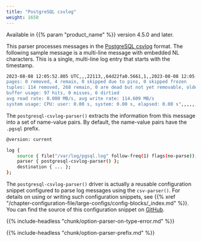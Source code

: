 ```yaml
---
title: "PostgreSQL csvlog"
weight: 1650
---
```

<!-- This file is under the copyright of Axoflow, and licensed under Apache License 2.0, except for using the Axoflow and AxoSyslog trademarks. -->

Available in {{% param "product_name" %}} version 4.5.0 and later.

This parser processes messages in the [PostgreSQL csvlog](https://www.postgresql.org/docs/current/runtime-config-logging.html#RUNTIME-CONFIG-LOGGING-CSVLOG) format.
The following sample message is a multi-line message with embedded NL characters. This is a single, multi-line log entry that starts with the timestamp.

```sh
2023-08-08 12:05:52.805 UTC,,,22113,,64d22fa0.5661,1,,2023-08-08 12:05:52 UTC,23/74060,0,LOG,00000,"automatic vacuum of table ""tablename"": index scans: 0
pages: 0 removed, 4 remain, 0 skipped due to pins, 0 skipped frozen
tuples: 114 removed, 268 remain, 0 are dead but not yet removable, oldest xmin: 149738000
buffer usage: 97 hits, 0 misses, 6 dirtied
avg read rate: 0.000 MB/s, avg write rate: 114.609 MB/s
system usage: CPU: user: 0.00 s, system: 0.00 s, elapsed: 0.00 s",,,,,,,,,""
```

The `postgresql-csvlog-parser()` extracts the information from this message into a set of name-value pairs. By default, the name-value pairs have the `.pgsql` prefix.

```sh
@version: current

log {
    source { file("/var/log/pgsql.log" follow-freq(1) flags(no-parse)); };
    parser { postgresql-csvlog-parser() };
    destination { ... };
};

```

The `postgresql-csvlog-parser()` driver is actually a reusable configuration snippet configured to parse log messages using the `csv-parser()`. For details on using or writing such configuration snippets, see {{% xref "/chapter-configuration-file/large-configs/config-blocks/_index.md" %}}. You can find the source of this configuration snippet on [GitHub](https://github.com/syslog-ng/syslog-ng/blob/master/scl/pgsql/pgsql.conf).

{{% include-headless "chunk/option-parser-on-type-error.md" %}}

{{% include-headless "chunk/option-parser-prefix.md" %}}
